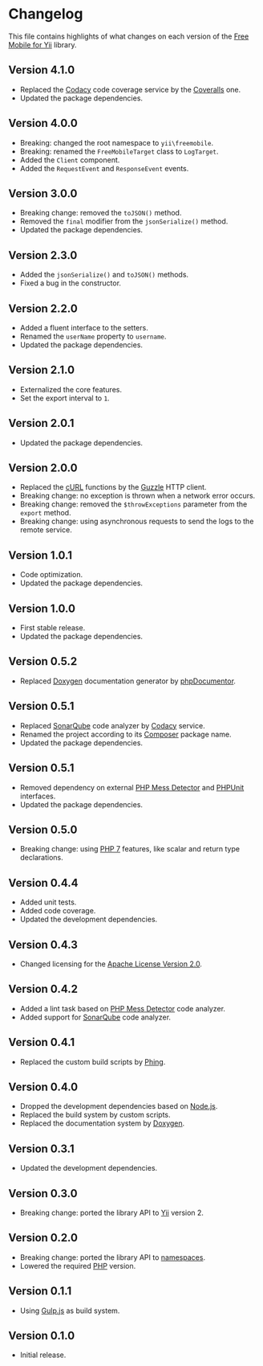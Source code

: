 # Changelog
This file contains highlights of what changes on each version of the [Free Mobile for Yii](https://github.com/cedx/yii2-free-mobile) library.

## Version 4.1.0
- Replaced the [Codacy](https://www.codacy.com) code coverage service by the [Coveralls](https://coveralls.io) one.
- Updated the package dependencies.

## Version 4.0.0
- Breaking: changed the root namespace to `yii\freemobile`.
- Breaking: renamed the `FreeMobileTarget` class to `LogTarget`.
- Added the `Client` component.
- Added the `RequestEvent` and `ResponseEvent` events.

## Version 3.0.0
- Breaking change: removed the `toJSON()` method.
- Removed the `final` modifier from the `jsonSerialize()` method.
- Updated the package dependencies.

## Version 2.3.0
- Added the `jsonSerialize()` and `toJSON()` methods.
- Fixed a bug in the constructor.

## Version 2.2.0
- Added a fluent interface to the setters.
- Renamed the `userName` property to `username`.
- Updated the package dependencies.

## Version 2.1.0
- Externalized the core features.
- Set the export interval to `1`.

## Version 2.0.1
- Updated the package dependencies.

## Version 2.0.0
- Replaced the [cURL](https://secure.php.net/manual/en/book.curl.php) functions by the [Guzzle](http://guzzlephp.org) HTTP client.
- Breaking change: no exception is thrown when a network error occurs.
- Breaking change: removed the `$throwExceptions` parameter from the `export` method.
- Breaking change: using asynchronous requests to send the logs to the remote service.

## Version 1.0.1
- Code optimization.
- Updated the package dependencies.

## Version 1.0.0
- First stable release.
- Updated the package dependencies.

## Version 0.5.2
- Replaced [Doxygen](http://www.doxygen.org) documentation generator by [phpDocumentor](https://www.phpdoc.org).

## Version 0.5.1
- Replaced [SonarQube](http://www.sonarqube.org) code analyzer by [Codacy](https://www.codacy.com) service.
- Renamed the project according to its [Composer](https://getcomposer.org) package name.
- Updated the package dependencies.

## Version 0.5.1
- Removed dependency on external [PHP Mess Detector](https://phpmd.org) and [PHPUnit](https://phpunit.de) interfaces.
- Updated the package dependencies.

## Version 0.5.0
- Breaking change: using [PHP 7](https://secure.php.net/manual/en/migration70.new-features.php) features, like scalar and return type declarations.

## Version 0.4.4
- Added unit tests.
- Added code coverage.
- Updated the development dependencies.

## Version 0.4.3
- Changed licensing for the [Apache License Version 2.0](http://www.apache.org/licenses/LICENSE-2.0).

## Version 0.4.2
- Added a lint task based on [PHP Mess Detector](http://phpmd.org) code analyzer.
- Added support for [SonarQube](http://www.sonarqube.org) code analyzer.

## Version 0.4.1
- Replaced the custom build scripts by [Phing](https://www.phing.info).

## Version 0.4.0
- Dropped the development dependencies based on [Node.js](https://nodejs.org).
- Replaced the build system by custom scripts.
- Replaced the documentation system by [Doxygen](http://www.doxygen.org).

## Version 0.3.1
- Updated the development dependencies.

## Version 0.3.0
- Breaking change: ported the library API to [Yii](http://www.yiiframework.com) version 2.

## Version 0.2.0
- Breaking change: ported the library API to [namespaces](https://secure.php.net/manual/en/language.namespaces.php).
- Lowered the required [PHP](https://secure.php.net) version.

## Version 0.1.1
- Using [Gulp.js](http://gulpjs.com) as build system.

## Version 0.1.0
- Initial release.
